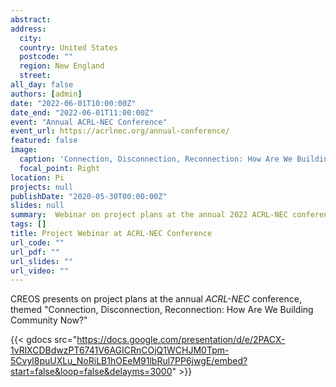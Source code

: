 ```yaml
---
abstract: 
address:
  city: 
  country: United States
  postcode: ""
  region: New England
  street: 
all_day: false
authors: [admin]
date: "2022-06-01T10:00:00Z"
date_end: "2022-06-01T11:00:00Z"
event: "Annual ACRL-NEC Conference"
event_url: https://acrlnec.org/annual-conference/
featured: false
image:
  caption: 'Connection, Disconnection, Reconnection: How Are We Building Community Now?'
  focal_point: Right
location: Pi
projects: null
publishDate: "2020-05-30T00:00:00Z"
slides: null
summary:  Webinar on project plans at the annual 2022 ACRL-NEC conference 
tags: []
title: Project Webinar at ACRL-NEC Conference
url_code: ""
url_pdf: ""
url_slides: ""
url_video: ""
---
```


CREOS presents on project plans at the annual *ACRL-NEC* conference, themed "Connection, Disconnection, Reconnection: How Are We Building Community Now?"

{{< gdocs src="https://docs.google.com/presentation/d/e/2PACX-1vRlXCDBdwzPT6741V6AGICRnCOjQ1WCHJM0Tpm-5Cvyl8puUXLu_NoRiLB1hOEeM91lbRul7PP6jwgE/embed?start=false&loop=false&delayms=3000" >}}
